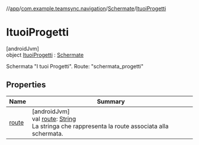 //[app](../../../../index.md)/[com.example.teamsync.navigation](../../index.md)/[Schermate](../index.md)/[ItuoiProgetti](index.md)

# ItuoiProgetti

[androidJvm]\
object [ItuoiProgetti](index.md) : [Schermate](../index.md)

Schermata &quot;I tuoi Progetti&quot;. Route: &quot;schermata_progetti&quot;

## Properties

| Name | Summary |
|---|---|
| [route](../route.md) | [androidJvm]<br>val [route](../route.md): [String](https://kotlinlang.org/api/latest/jvm/stdlib/kotlin/-string/index.html)<br>La stringa che rappresenta la route associata alla schermata. |
